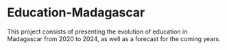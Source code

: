 # Education-Madagascar
This project consists of presenting the evolution of education in Madagascar from 2020 to 2024, as well as a forecast for the coming years.
